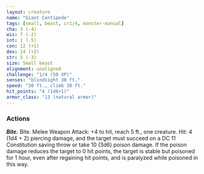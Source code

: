```yaml
---
layout: creature
name: "Giant Centipede"
tags: [small, beast, cr1/4, monster-manual]
cha: 3 (-4)
wis: 7 (-2)
int: 1 (-5)
con: 12 (+1)
dex: 14 (+2)
str: 5 (-3)
size: Small beast
alignment: unaligned
challenge: "1/4 (50 XP)"
senses: "blindsight 30 ft."
speed: "30 ft., climb 30 ft."
hit_points: "4 (1d6+1)"
armor_class: "13 (natural armor)"
---
```


### Actions

***Bite.*** Bite. Melee Weapon Attack: +4 to hit, reach 5 ft., one creature. Hit: 4 (1d4 + 2) piercing damage, and the target must succeed on a DC 11 Constitution saving throw or take 10 (3d6) poison damage. If the poison damage reduces the target to 0 hit points, the target is stable but poisoned for 1 hour, even after regaining hit points, and is paralyzed while poisoned in this way.